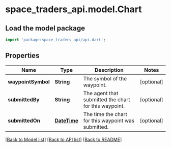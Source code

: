 # space_traders_api.model.Chart

## Load the model package
```dart
import 'package:space_traders_api/api.dart';
```

## Properties
Name | Type | Description | Notes
------------ | ------------- | ------------- | -------------
**waypointSymbol** | **String** | The symbol of the waypoint. | [optional] 
**submittedBy** | **String** | The agent that submitted the chart for this waypoint. | [optional] 
**submittedOn** | [**DateTime**](DateTime.md) | The time the chart for this waypoint was submitted. | [optional] 

[[Back to Model list]](../README.md#documentation-for-models) [[Back to API list]](../README.md#documentation-for-api-endpoints) [[Back to README]](../README.md)


